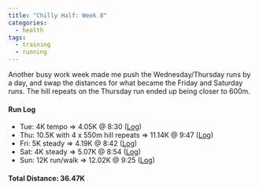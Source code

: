 ```yaml
---
title: "Chilly Half: Week 8"
categories:
  - health
tags:
  - training
  - running
---
```


Another busy work week made me push the Wednesday/Thursday runs by a day, and swap the distances for what became the Friday and Saturday runs. The hill repeats on the Thursday run ended up being closer to 600m.

#### Run Log

- Tue: 4K tempo &rArr; 4.05K @ 8:30 ([Log](https://runkeeper.com/user/cdevans/activity/1667025587))
- Thu: 10.5K with 4 x 550m hill repeats &rArr; 11.14K @ 9:47 ([Log](https://runkeeper.com/user/cdevans/activity/1668308405))
- Fri: 5K steady &rArr; 4.19K @ 8:42 ([Log](https://runkeeper.com/user/cdevans/activity/1668909138))
- Sat: 4K steady &rArr; 5.07K @ 8:54 ([Log](https://runkeeper.com/user/cdevans/activity/1669432666))
- Sun: 12K run/walk &rArr; 12.02K @ 9:25 ([Log](https://runkeeper.com/user/cdevans/activity/1670211372))

#### Total Distance: 36.47K
